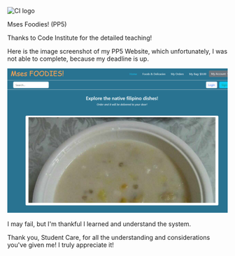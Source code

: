 ![CI logo](https://codeinstitute.s3.amazonaws.com/fullstack/ci_logo_small.png)

Mses Foodies! (PP5)

Thanks to Code Institute for the detailed teaching!

Here is the image screenshot of my PP5 Website, which unfortunately, I was not able to complete, because my deadline is up.

![Mses Foodies](readme_image/mses-foodies.png)

I may fail, but I'm thankful I learned and understand the system. 

Thank you, Student Care, for all the understanding and considerations you've given me! I truly appreciate it!



